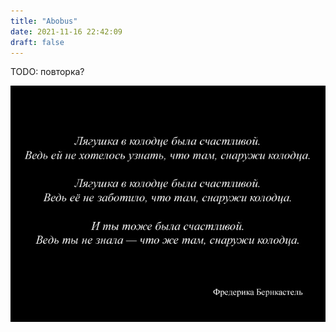 ```yaml
---
title: "Abobus"
date: 2021-11-16 22:42:09
draft: false
---
```


TODO: повторка?

![](/img/vk/pg8WIdkpQYU.jpg)
